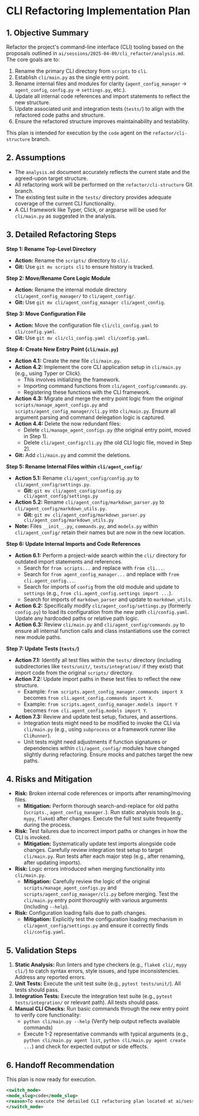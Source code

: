 # CLI Refactoring Implementation Plan

## 1. Objective Summary

Refactor the project's command-line interface (CLI) tooling based on the proposals outlined in `ai/sessions/2025-04-09/cli_refactor/analysis.md`. The core goals are to:
1.  Rename the primary CLI directory from `scripts` to `cli`.
2.  Establish `cli/main.py` as the single entry point.
3.  Rename internal files and modules for clarity (`agent_config_manager` -> `agent_config`, `config.py` -> `settings.py`, etc.).
4.  Update all internal code references and import statements to reflect the new structure.
5.  Update associated unit and integration tests (`tests/`) to align with the refactored code paths and structure.
6.  Ensure the refactored structure improves maintainability and testability.

This plan is intended for execution by the `code` agent on the `refactor/cli-structure` branch.

## 2. Assumptions

*   The `analysis.md` document accurately reflects the current state and the agreed-upon target structure.
*   All refactoring work will be performed on the `refactor/cli-structure` Git branch.
*   The existing test suite in the `tests/` directory provides adequate coverage of the current CLI functionality.
*   A CLI framework like Typer, Click, or argparse will be used for `cli/main.py` as suggested in the analysis.

## 3. Detailed Refactoring Steps

**Step 1: Rename Top-Level Directory**
*   **Action:** Rename the `scripts/` directory to `cli/`.
*   **Git:** Use `git mv scripts cli` to ensure history is tracked.

**Step 2: Move/Rename Core Logic Module**
*   **Action:** Rename the internal module directory `cli/agent_config_manager/` to `cli/agent_config/`.
*   **Git:** Use `git mv cli/agent_config_manager cli/agent_config`.

**Step 3: Move Configuration File**
*   **Action:** Move the configuration file `cli/cli_config.yaml` to `cli/config.yaml`.
*   **Git:** Use `git mv cli/cli_config.yaml cli/config.yaml`.

**Step 4: Create New Entry Point (`cli/main.py`)**
*   **Action 4.1:** Create the new file `cli/main.py`.
*   **Action 4.2:** Implement the core CLI application setup in `cli/main.py` (e.g., using Typer or Click).
    *   This involves initializing the framework.
    *   Importing command functions from `cli/agent_config/commands.py`.
    *   Registering these functions with the CLI framework.
*   **Action 4.3:** Migrate and merge the entry point logic from the *original* `scripts/manage_agent_configs.py` and `scripts/agent_config_manager/cli.py` into `cli/main.py`. Ensure all argument parsing and command delegation logic is captured.
*   **Action 4.4:** Delete the now redundant files:
    *   Delete `cli/manage_agent_configs.py` (the original entry point, moved in Step 1).
    *   Delete `cli/agent_config/cli.py` (the old CLI logic file, moved in Step 2).
*   **Git:** Add `cli/main.py` and commit the deletions.

**Step 5: Rename Internal Files within `cli/agent_config/`**
*   **Action 5.1:** Rename `cli/agent_config/config.py` to `cli/agent_config/settings.py`.
    *   **Git:** `git mv cli/agent_config/config.py cli/agent_config/settings.py`
*   **Action 5.2:** Rename `cli/agent_config/markdown_parser.py` to `cli/agent_config/markdown_utils.py`.
    *   **Git:** `git mv cli/agent_config/markdown_parser.py cli/agent_config/markdown_utils.py`
*   **Note:** Files `__init__.py`, `commands.py`, and `models.py` within `cli/agent_config/` retain their names but are now in the new location.

**Step 6: Update Internal Imports and Code References**
*   **Action 6.1:** Perform a project-wide search within the `cli/` directory for outdated import statements and references.
    *   Search for `from scripts...` and replace with `from cli...`.
    *   Search for `from agent_config_manager...` and replace with `from cli.agent_config...`.
    *   Search for imports of `config` from the old module and update to `settings` (e.g., `from cli.agent_config.settings import ...`).
    *   Search for imports of `markdown_parser` and update to `markdown_utils`.
*   **Action 6.2:** Specifically modify `cli/agent_config/settings.py` (formerly `config.py`) to load its configuration from the new path `cli/config.yaml`. Update any hardcoded paths or relative path logic.
*   **Action 6.3:** Review `cli/main.py` and `cli/agent_config/commands.py` to ensure all internal function calls and class instantiations use the correct new module paths.

**Step 7: Update Tests (`tests/`)**
*   **Action 7.1:** Identify all test files within the `tests/` directory (including subdirectories like `tests/unit/`, `tests/integration/` if they exist) that import code from the original `scripts/` directory.
*   **Action 7.2:** Update import paths in these test files to reflect the new structure.
    *   Example: `from scripts.agent_config_manager.commands import X` becomes `from cli.agent_config.commands import X`.
    *   Example: `from scripts.agent_config_manager.models import Y` becomes `from cli.agent_config.models import Y`.
*   **Action 7.3:** Review and update test setup, fixtures, and assertions.
    *   Integration tests might need to be modified to invoke the CLI via `cli/main.py` (e.g., using `subprocess` or a framework runner like `CliRunner`).
    *   Unit tests might need adjustments if function signatures or dependencies within `cli/agent_config/` modules have changed slightly during refactoring. Ensure mocks and patches target the new paths.

## 4. Risks and Mitigation

*   **Risk:** Broken internal code references or imports after renaming/moving files.
    *   **Mitigation:** Perform thorough search-and-replace for old paths (`scripts.`, `agent_config_manager.`). Run static analysis tools (e.g., `mypy`, `flake8`) after changes. Execute the full test suite frequently during the process.
*   **Risk:** Test failures due to incorrect import paths or changes in how the CLI is invoked.
    *   **Mitigation:** Systematically update test imports alongside code changes. Carefully review integration test setup to target `cli/main.py`. Run tests after each major step (e.g., after renaming, after updating imports).
*   **Risk:** Logic errors introduced when merging functionality into `cli/main.py`.
    *   **Mitigation:** Carefully review the logic of the original `scripts/manage_agent_configs.py` and `scripts/agent_config_manager/cli.py` before merging. Test the `cli/main.py` entry point thoroughly with various arguments (including `--help`).
*   **Risk:** Configuration loading fails due to path changes.
    *   **Mitigation:** Explicitly test the configuration loading mechanism in `cli/agent_config/settings.py` and ensure it correctly finds `cli/config.yaml`.

## 5. Validation Steps

1.  **Static Analysis:** Run linters and type checkers (e.g., `flake8 cli/`, `mypy cli/`) to catch syntax errors, style issues, and type inconsistencies. Address any reported errors.
2.  **Unit Tests:** Execute the unit test suite (e.g., `pytest tests/unit/`). All tests should pass.
3.  **Integration Tests:** Execute the integration test suite (e.g., `pytest tests/integration/` or relevant path). All tests should pass.
4.  **Manual CLI Checks:** Run basic commands through the new entry point to verify core functionality:
    *   `python cli/main.py --help` (Verify help output reflects available commands)
    *   Execute 1-2 representative commands with typical arguments (e.g., `python cli/main.py agent list`, `python cli/main.py agent create ...`) and check for expected output or side effects.

## 6. Handoff Recommendation

This plan is now ready for execution.

```xml
<switch_mode>
<mode_slug>code</mode_slug>
<reason>To execute the detailed CLI refactoring plan located at ai/sessions/2025-04-09/cli_refactor/refactor_plan.md.</reason>
</switch_mode>